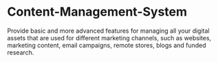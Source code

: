 # Content-Management-System
 Provide basic and more advanced features for managing all your digital assets that are used for different marketing channels, such as websites, marketing content, email campaigns, remote stores, blogs and funded research.
